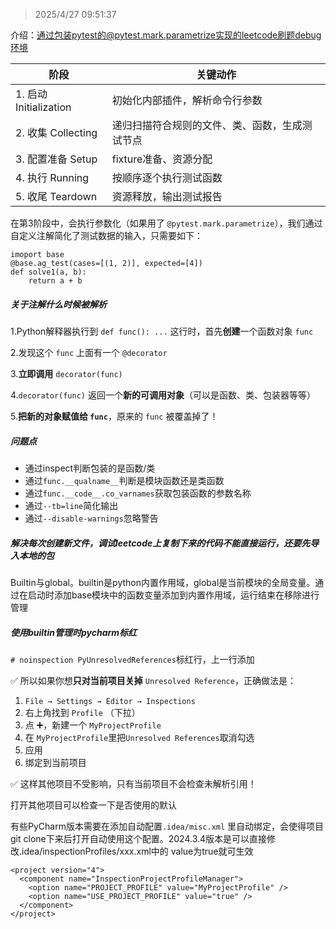 > 2025/4/27 09:51:37

介绍：通过包装pytest的@pytest.mark.parametrize实现的leetcode刷题debug环境

| 阶段                   | 关键动作                                       |
| ---------------------- | ---------------------------------------------- |
| 1. 启动 Initialization | 初始化内部插件，解析命令行参数                 |
| 2. 收集 Collecting     | 递归扫描符合规则的文件、类、函数，生成测试节点 |
| 3. 配置准备 Setup      | fixture准备、资源分配                          |
| 4. 执行 Running        | 按顺序逐个执行测试函数                         |
| 5. 收尾 Teardown       | 资源释放，输出测试报告                         |

在第3阶段中，会执行参数化（如果用了 `@pytest.mark.parametrize`），我们通过自定义注解简化了测试数据的输入，只需要如下：

```
imoport base
@base.ag_test(cases=[(1, 2)], expected=[4])
def solve1(a, b):
    return a + b
```

##### 关于注解什么时候被解析

1.Python解释器执行到 `def func(): ...` 这行时，首先**创建**一个函数对象 `func`

2.发现这个 `func` 上面有一个 `@decorator`

3.**立即调用** `decorator(func)`

4.`decorator(func)` 返回一个**新的可调用对象**（可以是函数、类、包装器等等）

5.**把新的对象赋值给 `func`**，原来的 `func` 被覆盖掉了！

##### 问题点

* 通过inspect判断包装的是函数/类
* 通过`func.__qualname__`判断是模块函数还是类函数
* 通过`func.__code__.co_varnames`获取包装函数的参数名称
* 通过`--tb=line`简化输出
* 通过`--disable-warnings`忽略警告

##### 解决每次创建新文件，调试leetcode上复制下来的代码不能直接运行，还要先导入本地的包

Builtin与global。builtin是python内置作用域，global是当前模块的全局变量。通过在启动时添加base模块中的函数变量添加到内置作用域，运行结束在移除进行管理

##### 使用builtin管理时pycharm标红

`# noinspection PyUnresolvedReferences`标红行，上一行添加

✅ 所以如果你想**只对当前项目关掉** `Unresolved Reference`，正确做法是：

1. `File → Settings → Editor → Inspections`
2. 右上角找到 `Profile` （下拉）
3. 点 ➕，新建一个 `MyProjectProfile`
4. 在 `MyProjectProfile`里把`Unresolved References`取消勾选
5. 应用
6. 绑定到当前项目

✅ 这样其他项目不受影响，只有当前项目不会检查未解析引用！

打开其他项目可以检查一下是否使用的默认

有些PyCharm版本需要在添加自动配置`.idea/misc.xml` 里自动绑定，会使得项目git clone下来后打开自动使用这个配置。2024.3.4版本是可以直接修改.idea/inspectionProfiles/xxx.xml中的 value为true就可生效

```
<project version="4">
  <component name="InspectionProjectProfileManager">
    <option name="PROJECT_PROFILE" value="MyProjectProfile" />
    <option name="USE_PROJECT_PROFILE" value="true" />
  </component>
</project>
```



